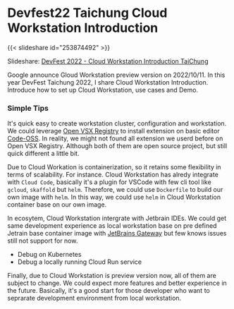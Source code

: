 # Devfest22 Taichung Cloud Workstation Introduction


<!--more-->

{{< slideshare id="253874492" >}}

Slideshare: [DevFest 2022 - Cloud Workstation Introduction TaiChung](https://www.slideshare.net/cagechung/devfest-2022-cloud-workstation-introduction-taichungpdf)

Google announce Gloud Workstation preview version on 2022/10/11. In this year DevFest Taichung 2022, I share Cloud Workstation Introduction. Introduce how to set up Cloud Workstation, use cases and Demo.

### Simple Tips

It's quick easy to create workstation cluster, configuration and workstation. We could leverage [Open VSX Registry](https://open-vsx.org/) to install extension on basic editor [Code-OSS](https://github.com/microsoft/vscode). In reality, we might not found all extension we userd before on Open VSX Registry. Although both of them are open source project, but still quick different a little bit.

Due to Cloud Workation is containerization, so it retains some flexibility in terms of scalability. For instance. Cloud Workstation has alredy integrate with `Cloud Code`, basically it's a plugin for VSCode with few cli tool like `gcloud`, `skaffold` but `helm`. Therefore, we could use `Dockerfile` to build our own image with `helm`. In this way, we could use `helm` in Cloud Workstation container base on our own image.

In ecosytem, Cloud Workstation intergrate with Jetbrain IDEs. We could get same development experience as local workstation base on pre defined Jetrain base container image with [JetBrains Gateway](https://www.jetbrains.com/remote-development/gateway/) but few knows issues still not support for now.

- Debug on Kubernetes
- Debug a locally running Cloud Run service

Finally, due to Cloud Workstation is preview version now, all of them are subject to change. We could expect more features and better experience in the future. Basically, it's a good start for those developer who want to seprarate development environment from local workstation.
